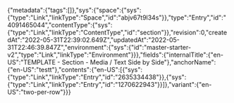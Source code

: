 {"metadata":{"tags":[]},"sys":{"space":{"sys":{"type":"Link","linkType":"Space","id":"abjv67t9l34s"}},"type":"Entry","id":"4091465044","contentType":{"sys":{"type":"Link","linkType":"ContentType","id":"section"}},"revision":0,"createdAt":"2022-05-31T22:39:02.649Z","updatedAt":"2022-05-31T22:46:39.847Z","environment":{"sys":{"id":"master-starter-v2","type":"Link","linkType":"Environment"}}},"fields":{"internalTitle":{"en-US":"TEMPLATE - Section - Media / Text Side by Side"},"anchorName":{"en-US":"testt"},"contents":{"en-US":[{"sys":{"type":"Link","linkType":"Entry","id":"2635334438"}},{"sys":{"type":"Link","linkType":"Entry","id":"1270622943"}}]},"variant":{"en-US":"two-per-row"}}}